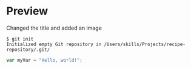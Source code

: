# Preview
Changed the title and added an image

```
$ git init
Initialized empty Git repository in /Users/skills/Projects/recipe-repository/.git/
```

``` javascript
var myVar = "Hello, world!";
```
